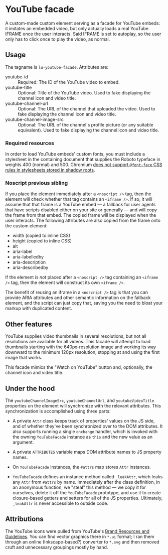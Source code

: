 
# YouTube facade

A custom-made custom element serving as a facade for YouTube embeds: it imitates an embedded video, but only 
actually loads a real YouTube IFRAME once the user interacts. Said IFRAME is set to autoplay, so the user only 
has to click once to play the video, as normal.

## Usage

The tagname is `lu-youtube-facade`. Attributes are:

<dl>
   <dt>youtube-id</dt>
      <dd>Required: The ID of the YouTube video to embed.</dd>
   <dt>youtube-title</dt>
      <dd>Optional: Title of the YouTube video. Used to fake displaying the channel icon and video title.</dd>
   <dt>youtube-channel-url</dt>
      <dd>Optional: The URL of the channel that uploaded the video. Used to fake displaying the channel icon 
      and video title.</dd>
   <dt>youtube-channel-image-src</dt>
      <dd>Optional: The URL of the channel's profile picture (or any suitable equivalent). Used to fake 
      displaying the channel icon and video title.</dd>
</dl>

### Required resources

In order to load YouTube embeds' custom fonts, you must include a stylesheet in the containing document 
that supplies the Roboto typeface in weights 400 (normal) and 500. Chromium [does not support `@font-face` 
CSS rules in stylesheets stored in shadow roots](https://bugs.chromium.org/p/chromium/issues/detail?id=336876).

### Noscript previous sibling

If you place the element immediately after a `<noscript />` tag, then the element will check whether that 
tag contains an `<iframe />`. If so, it will assume that that frame is a YouTube embed &mdash; a fallback 
for user agents that have scripts disabled either on your site or generally &mdash; and will copy the frame 
from that embed. The copied frame will be displayed when the user interacts. The following attributes are 
also copied from the frame onto the custom element:

* width (copied to inline CSS)
* height (copied to inline CSS)
* alt
* aria-label
* aria-labelledby
* aria-description
* aria-describedby

If the element is *not* placed after a `<noscript />` tag containing an `<iframe />` tag, then the element 
will construct its own `<iframe />`.

The benefit of reusing an iframe in a `<noscript />` tag is that you can provide ARIA attributes and other 
semantic information on the fallback element, and the script can just copy that, saving you the need to 
bloat your markup with duplicated content.

## Other features

YouTube supplies video thumbnails in several resolutions, but not all resolutions are available for all 
videos. This facade will attempt to load thumbnails starting with the 640px-resolution image and working 
its way downward to the minimum 120px resolution, stopping at and using the first image that works.

This facade mimics the "Watch on YouTube" button and, optionally, the channel icon and video title.

## Under the hood

The `youtubeChannelImageSrc`, `youtubeChannelUrl`, and `youtubeVideoTitle` properties on the element will 
synchronize with the relevant attributes. This synchronization is accomplished using three parts:
  
* A private `Attr` class keeps track of properties' values on the JS side, and of whether they've been 
  synchronized over to the DOM attributes. It also supports running a single `onchange` handler, which is 
  invoked with the owning `YouTubeFacade` instance as `this` and the new value as an argument.

* A private `ATTRIBUTES` variable maps DOM attribute names to JS property names.

* On `YouTubeFacade` instances, the `#attrs` map stores `Attr` instances.

* `YouTubeFacade` defines an instance method called `_leakAttr`, which leaks any `Attr` from `#attrs` by 
  name. Immediately after the class definition, in an anonymous function, we "steal" this method &mdash; 
  we copy it for ourselves, delete it off the `YouTubeFacade` prototype, and use it to create closure-based 
  getters and setters for all of the JS properties. Ultimately, `_leakAttr` is never accessible to outside 
  code.

## Attributions

The YouTube icons were pulled from YouTube's [Brand Resources and Guidelines](https://www.youtube.com/howyoutubeworks/resources/brand-resources/#logos-icons-and-colors). You can find 
vector graphics there in `*.ai` format; I ran them through an online (Inkscape-based?) converter to `*.svg` 
and then removed cruft and unnecessary groupings mostly by hand.